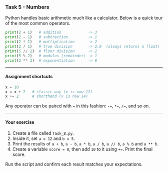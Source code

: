 ### **Task 5 - Numbers**

Python handles basic arithmetic much like a calculator.
Below is a quick tour of the most common operators.

```python
print(2 + 1)   # addition            -> 3
print(2 - 1)   # subtraction         -> 1
print(2 * 1)   # multiplication      -> 2
print(2 / 1)   # true division       -> 2.0  (always returns a float)
print(5 // 2)  # floor division      -> 2
print(5 % 2)   # modulus (remainder) -> 1
print(2 ** 3)  # exponentiation      -> 8
```

---

#### Assignment shortcuts

```python
x = 10
x = x + 2   # classic way (x is now 12)
x += 2      # shorthand (x is now 14)
```

Any operator can be paired with `=` in this fashion: `-=`, `*=`, `/=`, and so on.

---

#### Your exercise

1. Create a file called `Task_8.py`.
2. Inside it, set `a = 12` and `b = 5`.
3. Print the results of `a + b`, `a - b`, `a * b`, `a / b`, `a // b`, `a % b` and `a ** b`.
4. Create a variable `score = 0`, then add `10` to it using `+=`. Print the final score.

Run the script and confirm each result matches your expectations.
